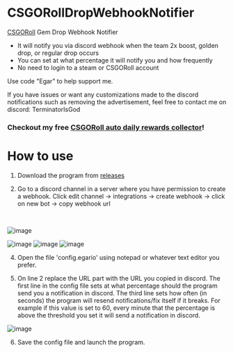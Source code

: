 # CSGORollDropWebhookNotifier


[CSGORoll](https://csgoroll.com/r/EGAR) Gem Drop Webhook Notifier
- It will notify you via discord webhook when the team 2x boost, golden drop, or regular drop occurs
- You can set at what percentage it will notify you and how frequently
- No need to login to a steam or CSGORoll account

Use code "Egar" to help support me. 


If you have issues or want any customizations made to the discord notifications such as removing the advertisement, feel free to contact me on discord: TerminatorIsGod


### Checkout my free [CSGORoll auto daily rewards collector](github.com/TerminatorIsGod/CSGORoll-Daily-Rewards-Bot)!


# How to use

1. Download the program from [releases](https://github.com/TerminatorIsGod/CSGORollDropWebhookNotifier/releases)

2. Go to a discord channel in a server where you have permission to create a webhook. Click edit channel -> integrations -> create webhook -> click on new bot -> copy webhook url
<br>

   ![image](https://github.com/user-attachments/assets/c4e428f2-6066-462e-a9da-fe976092f959)

   
   ![image](https://github.com/user-attachments/assets/d6980aee-c4de-4dd3-83ae-6e15d1b5aa04)
   ![image](https://github.com/user-attachments/assets/e07546d4-9ef0-41bc-a68f-43c8a1536282)
   ![image](https://github.com/user-attachments/assets/7613c352-e645-4899-9273-b3a180d4014f)





4. Open the file 'config.egario' using notepad or whatever text editor you prefer.

5. On line 2 replace the URL part with the URL you copied in discord. The first line in the config file sets at what percentage should the program send you a notification in discord. The third line sets how often (in seconds) the program will resend notifications/fix itself if it breaks. For example if this value is set to 60, every minute that the percentage is above the threshold you set it will send a notification in discord.

![image](https://github.com/user-attachments/assets/8aaae8d9-24ce-4582-b339-ac505b09a497)

6. Save the config file and launch the program.
